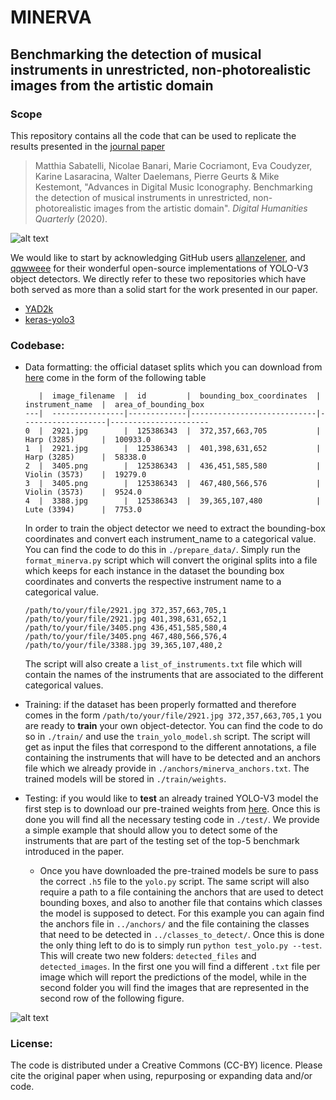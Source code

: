 # MINERVA
## Benchmarking the detection of musical instruments in unrestricted, non-photorealistic images from the artistic domain

### Scope
This repository contains all the code that can be used to replicate the results presented in the [journal paper]() 
> Matthia Sabatelli, Nicolae Banari, Marie Cocriamont, Eva Coudyzer, Karine Lasaracina, Walter Daelemans, Pierre Geurts & Mike Kestemont, "Advances in Digital Music Iconography. Benchmarking the detection of musical instruments in unrestricted, non-photorealistic images from the artistic domain". *Digital Humanities Quarterly* (2020).

![alt text](https://github.com/paintception/MINeRVA/blob/master/images/readme_img.png)

We would like to start by acknowledging GitHub users [allanzelener](https://github.com/allanzelener),
and [qqwweee](https://github.com/qqwweee) for their wonderful open-source implementations of 
YOLO-V3 object detectors. We directly refer to these two repositories which have both served as more 
than a solid start for the work presented in our paper.

* [YAD2k](https://github.com/allanzelener/YAD2K)
* [keras-yolo3](https://github.com/qqwweee/keras-yolo3)


### Codebase:

* Data formatting: the official dataset splits which you can download from [here]() come in the form of the following table
    ```  
       |  image_filename  |  id         |  bounding_box_coordinates  |  instrument_name  |  area_of_bounding_box
    ---|  ----------------|-------------|----------------------------|-------------------|----------------------
    0  |  2921.jpg        |  125386343  |  372,357,663,705           |  Harp (3285)      |  100933.0
    1  |  2921.jpg        |  125386343  |  401,398,631,652           |  Harp (3285)      |  58338.0
    2  |  3405.png        |  125386343  |  436,451,585,580           |  Violin (3573)    |  19279.0
    3  |  3405.png        |  125386343  |  467,480,566,576           |  Violin (3573)    |  9524.0
    4  |  3388.jpg        |  125386343  |  39,365,107,480            |  Lute (3394)      |  7753.0
    ```

    In order to train the object detector we need to extract the bounding-box coordinates and convert 
    each instrument_name to a categorical value. You can find the code to do this in `./prepare_data/`. 
    Simply run the `format_minerva.py` script which will convert the original splits into a file
    which keeps for each instance in the dataset the bounding box coordinates and converts the respective instrument name
    to a categorical value.
    
    ```
    /path/to/your/file/2921.jpg 372,357,663,705,1
    /path/to/your/file/2921.jpg 401,398,631,652,1
    /path/to/your/file/3405.png 436,451,585,580,4
    /path/to/your/file/3405.png 467,480,566,576,4
    /path/to/your/file/3388.jpg 39,365,107,480,2
    ```
    The script will also create a `list_of_instruments.txt` file which will contain the names of the instruments that
    are associated to the different categorical values.

* Training: if the dataset has been properly formatted and therefore comes in the form `/path/to/your/file/2921.jpg 372,357,663,705,1`
   you are ready to **train** your own object-detector. You can find the code to do so in `./train/` and use
   the `train_yolo_model.sh` script. The script will get as input the files that correspond to the different
   annotations, a file containing the instruments that will have to be detected and an anchors file which
   we already provide in `./anchors/minerva_anchors.txt`. The trained models will be stored in `./train/weights`.
    
* Testing: if you would like to **test** an already trained YOLO-V3 model the first step is to 
download our pre-trained weights from [here](). Once this is done you will find all 
the necessary testing code in `./test/`. We provide a simple example that should allow you
to detect some of the instruments that are part of the testing set of the top-5 benchmark 
introduced in the paper.

    * Once you have downloaded the pre-trained models be sure to pass the correct `.h5` 
    file to the `yolo.py` script. The same script will also require a path to a file 
    containing the anchors that are used to detect bounding boxes, and also to another 
    file that contains which classes the model is supposed to detect. For this example
    you can again find the anchors file in `../anchors/` and the file containing the classes that
    need to be detected in `../classes_to_detect/`. Once this is done the only thing left to do is to
    simply run `python test_yolo.py --test`. This will create two new folders: `detected_files`
    and `detected_images`. In the first one you will find a different `.txt` file per image which will report
    the predictions of the model, while in the second folder you will find the images that are represented 
    in the second row of the following figure.

![alt text](https://github.com/paintception/MINeRVA/blob/master/images/detections_examples.jpg)

### License:
The code is distributed under a Creative Commons (CC-BY) licence. Please cite the original paper when using, repurposing or expanding data and/or code.